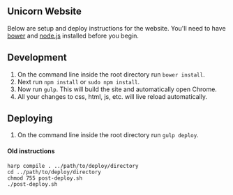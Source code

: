 ## Unicorn Website
Below are setup and deploy instructions for the website. You'll need to have [bower](http://bower.io/) and [node.js](http://nodejs.org/) installed before you begin.

## Development
1. On the command line inside the root directory run ```bower install```.
2. Next run ```npm install``` or ```sudo npm install```.
3. Now run ```gulp```. This will build the site and automatically open Chrome.
4. All your changes to css, html, js, etc. will live reload automatically.

## Deploying
1. On the command line inside the root directory run ```gulp deploy```.



#### Old instructions
```shell
harp compile . ../path/to/deploy/directory
cd ../path/to/deploy/directory
chmod 755 post-deploy.sh
./post-deploy.sh
```



